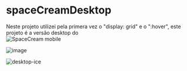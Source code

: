 # spaceCreamDesktop

Neste projeto utilizei pela primera vez o "display: grid" e o ":hover", este projeto é a versão desktop do </br> ![SpaceCream mobile](https://img.shields.io/badge/my_portfolio-000?style=for-the-badge&logo=ko-fi&logoCol)

![image](https://github.com/gabherel/spaceCreamDesktop/assets/56739290/d5e7dfe1-1741-4ded-94ba-4c7ccfb20348)

![desktop-ice](https://github.com/gabherel/spaceCreamDesktop/assets/56739290/04b1e5dd-9f43-4844-bd15-ab122f802c2c)
